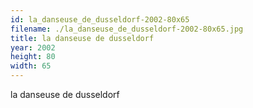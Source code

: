 ```yaml
---
id: la_danseuse_de_dusseldorf-2002-80x65
filename: ./la_danseuse_de_dusseldorf-2002-80x65.jpg
title: la danseuse de dusseldorf
year: 2002
height: 80
width: 65
---
```


la danseuse de dusseldorf